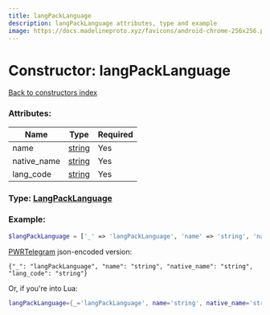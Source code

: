 ```yaml
---
title: langPackLanguage
description: langPackLanguage attributes, type and example
image: https://docs.madelineproto.xyz/favicons/android-chrome-256x256.png
---
```

# Constructor: langPackLanguage  
[Back to constructors index](index.md)



### Attributes:

| Name     |    Type       | Required |
|----------|---------------|----------|
|name|[string](../types/string.md) | Yes|
|native\_name|[string](../types/string.md) | Yes|
|lang\_code|[string](../types/string.md) | Yes|



### Type: [LangPackLanguage](../types/LangPackLanguage.md)


### Example:

```php
$langPackLanguage = ['_' => 'langPackLanguage', 'name' => 'string', 'native_name' => 'string', 'lang_code' => 'string'];
```  

[PWRTelegram](https://pwrtelegram.xyz) json-encoded version:

```
{"_": "langPackLanguage", "name": "string", "native_name": "string", "lang_code": "string"}
```


Or, if you're into Lua:

```lua
langPackLanguage={_='langPackLanguage', name='string', native_name='string', lang_code='string'}

```


